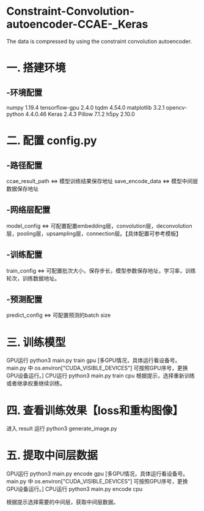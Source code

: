 # Constraint-Convolution-autoencoder-CCAE-_Keras
The data is compressed by using the constraint convolution autoencoder.


# 一. 搭建环境
## -环境配置
numpy                  1.19.4
tensorflow-gpu         2.4.0
tqdm                   4.54.0
matplotlib             3.2.1
opencv-python          4.4.0.46
Keras                  2.4.3
Pillow                 7.1.2
h5py                   2.10.0

# 二. 配置 config.py
## -路径配置
ccae_result_path <=> 模型训练结果保存地址
save_encode_data <=> 模型中间层数据保存地址

## -网络层配置
model_config <=> 可配置配置embedding层，convolution层，deconvolution层，pooling层，upsampling层，connection层。【具体配置可参考模板】

## -训练配置
train_config <=> 可配置批次大小，保存步长，模型参数保存地址，学习率，训练轮次，训练数据地址。

## -预测配置
predict_config <=> 可配置预测的batch size

# 三. 训练模型
GPU运行 python3 main.py train gpu [多GPU情况，具体运行看设备号。main.py 中 os.environ["CUDA_VISIBLE_DEVICES"] 可按照GPU序号，更换GPU设备运行。]
CPU运行 python3 main.py train cpu
根据提示，选择重新训练或者继承权重继续训练。

# 四. 查看训练效果【loss和重构图像】
进入 result
运行 python3 generate_image.py

# 五. 提取中间层数据
GPU运行 python3 main.py encode gpu [多GPU情况，具体运行看设备号。main.py 中 os.environ["CUDA_VISIBLE_DEVICES"] 可按照GPU序号，更换GPU设备运行。]
CPU运行 python3 main.py encode cpu

根据提示选择需要的中间层，获取中间层数据。
